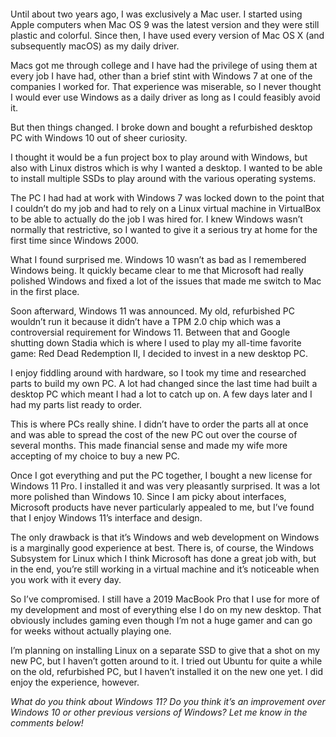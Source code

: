 <figure><img loading="lazy" decoding="async" src="sunrise-king-NK-cB-l1cv0-unsplash.webp" alt=""></figure>

Until about two years ago, I was exclusively a Mac user. I started using Apple computers when Mac OS 9 was the latest version and they were still plastic and colorful. Since then, I have used every version of Mac OS X (and subsequently macOS) as my daily driver.

Macs got me through college and I have had the privilege of using them at every job I have had, other than a brief stint with Windows 7 at one of the companies I worked for. That experience was miserable, so I never thought I would ever use Windows as a daily driver as long as I could feasibly avoid it.

But then things changed. I broke down and bought a refurbished desktop PC with Windows 10 out of sheer curiosity.

I thought it would be a fun project box to play around with Windows, but also with Linux distros which is why I wanted a desktop. I wanted to be able to install multiple SSDs to play around with the various operating systems.

The PC I had had at work with Windows 7 was locked down to the point that I couldn’t do my job and had to rely on a Linux virtual machine in VirtualBox to be able to actually do the job I was hired for. I knew Windows wasn’t normally that restrictive, so I wanted to give it a serious try at home for the first time since Windows 2000.

What I found surprised me. Windows 10 wasn’t as bad as I remembered Windows being. It quickly became clear to me that Microsoft had really polished Windows and fixed a lot of the issues that made me switch to Mac in the first place.

Soon afterward, Windows 11 was announced. My old, refurbished PC wouldn’t run it because it didn’t have a TPM 2.0 chip which was a controversial requirement for Windows 11. Between that and Google shutting down Stadia which is where I used to play my all-time favorite game: Red Dead Redemption II, I decided to invest in a new desktop PC.

I enjoy fiddling around with hardware, so I took my time and researched parts to build my own PC. A lot had changed since the last time had built a desktop PC which meant I had a lot to catch up on. A few days later and I had my parts list ready to order.

This is where PCs really shine. I didn’t have to order the parts all at once and was able to spread the cost of the new PC out over the course of several months. This made financial sense and made my wife more accepting of my choice to buy a new PC.

Once I got everything and put the PC together, I bought a new license for Windows 11 Pro. I installed it and was very pleasantly surprised. It was a lot more polished than Windows 10. Since I am picky about interfaces, Microsoft products have never particularly appealed to me, but I’ve found that I enjoy Windows 11’s interface and design.

The only drawback is that it’s Windows and web development on Windows is a marginally good experience at best. There is, of course, the Windows Subsystem for Linux which I think Microsoft has done a great job with, but in the end, you’re still working in a virtual machine and it’s noticeable when you work with it every day.

So I’ve compromised. I still have a 2019 MacBook Pro that I use for more of my development and most of everything else I do on my new desktop. That obviously includes gaming even though I’m not a huge gamer and can go for weeks without actually playing one.

I’m planning on installing Linux on a separate SSD to give that a shot on my new PC, but I haven’t gotten around to it. I tried out Ubuntu for quite a while on the old, refurbished PC, but I haven’t installed it on the new one yet. I did enjoy the experience, however.

*What do you think about Windows 11? Do you think it’s an improvement over Windows 10 or other previous versions of Windows? Let me know in the comments below!*